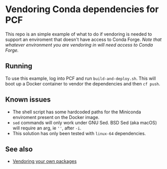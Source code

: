 # Vendoring Conda dependencies for PCF

This repo is an simple example of what to do if vendoring is needed to support an enviroment that doesn't have access to Conda Forge. *Note that whatever environment you are vendoring in will need access to Conda Forge.*

## Running

To use this example, log into PCF and run `build-and-deploy.sh`. This will boot up a Docker container to vendor the dependencies and then `cf push`.

## Known issues

* The shell script has some hardcoded paths for the Miniconda enviroment present on the Docker image.
* `sed` commands will only work under GNU Sed. BSD Sed (aka macOS) will require an arg, ie `''`, after `-i`.
* This solution has only been tested with `linux-64` dependencies.

## See also

* [Vendoring your own packages](`https://github.com/ihuston/conda-channels-on-cf`)
